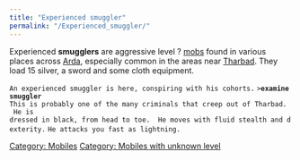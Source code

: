 ```yaml
---
title: "Experienced smuggler"
permalink: "/Experienced_smuggler/"
---
```


Experienced **smugglers** are aggressive level ? [mobs](mob "wikilink")
found in various places across [Arda](Arda "wikilink"), especially
common in the areas near [Tharbad](Tharbad "wikilink"). They load 15
silver, a sword and some cloth equipment.

`An experienced smuggler is here, conspiring with his cohorts.`
`>`**`examine smuggler`**
`This is probably one of the many criminals that creep out of Tharbad.  He is`
`dressed in black, from head to toe.  He moves with fluid stealth and dexterity.`
`He attacks you fast as lightning.`

[Category: Mobiles](Category:_Mobiles "wikilink") [Category: Mobiles
with unknown level](Category:_Mobiles_with_unknown_level "wikilink")